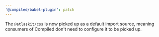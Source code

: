 ```yaml
---
'@compiled/babel-plugin': patch
---
```


The `@atlaskit/css` is now picked up as a default import source, meaning consumers of Compiled don't need to configure it to be picked up.
